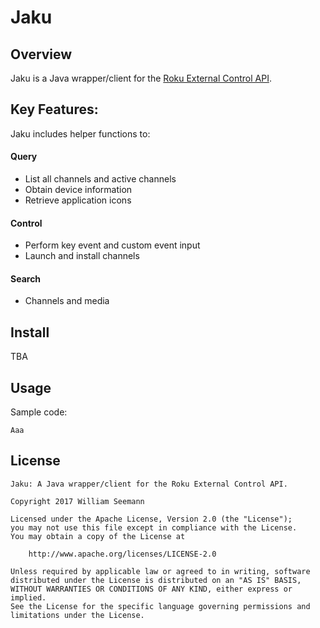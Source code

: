 Jaku
============================

Overview
--------

Jaku is a Java wrapper/client for the [Roku External Control API](https://sdkdocs.roku.com/display/sdkdoc/External+Control+API/).

Key Features:
--------

Jaku includes helper functions to:

#### Query
* List all channels and active channels
* Obtain device information
* Retrieve application icons

#### Control
* Perform key event and custom event input
* Launch and install channels

#### Search
* Channels and media

Install
--------

TBA


Usage
------------

Sample code:

    Aaa


License
------------

```
Jaku: A Java wrapper/client for the Roku External Control API.

Copyright 2017 William Seemann

Licensed under the Apache License, Version 2.0 (the "License");
you may not use this file except in compliance with the License.
You may obtain a copy of the License at

    http://www.apache.org/licenses/LICENSE-2.0

Unless required by applicable law or agreed to in writing, software
distributed under the License is distributed on an "AS IS" BASIS,
WITHOUT WARRANTIES OR CONDITIONS OF ANY KIND, either express or implied.
See the License for the specific language governing permissions and
limitations under the License.